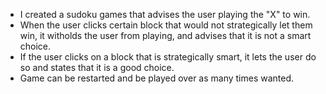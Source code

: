 * I created a sudoku games that advises the user playing the "X" to win.
* When the user clicks certain block that would not strategically let them win, it witholds the user from playing, and advises that it is not a smart choice.
* If the user clicks on a block that is strategically smart, it lets the user do so and states that it is a good choice.
* Game can be restarted and be played over as many times wanted.
